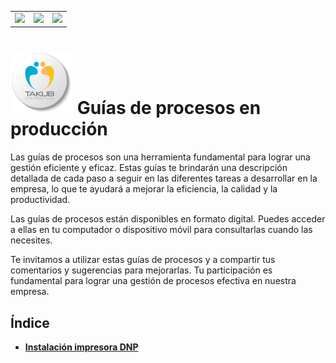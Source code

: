<style>
  td, th {
    border: none !important;
  }
</style>

<table class="images" width="100%"  style="border:0px solid white; width:100%;">
    <tr style="border: 0px;">
        <td width="33%" style="border:0px; width:33.33%">
            <img src="..." />
        </td>
        <td width="33%" style="border:0px; width:33.33%">
            <img src="..." />
        </td>
        <td width="33%" style="border:0px; width:33.33%">
            <img src="..." />
        </td>
    </tr>
</table>

<h1>
  <img width="100" src="./img/logo-takub.svg"> Guías de procesos en producción
</h1>

Las guías de procesos son una herramienta fundamental para lograr una gestión eficiente y eficaz. Estas guías te brindarán una descripción detallada de cada paso a seguir en las diferentes tareas a desarrollar en la empresa, lo que te ayudará a mejorar la eficiencia, la calidad y la productividad. 

Las guías de procesos están disponibles en formato digital. Puedes acceder a ellas en tu computador o dispositivo móvil para consultarlas cuando las necesites.

Te invitamos a utilizar estas guías de procesos y a compartir tus comentarios y sugerencias para mejorarlas. Tu participación es fundamental para lograr una gestión de procesos efectiva en nuestra empresa.

## Índice
- [**Instalación impresora DNP**](./intalacion-impresora-dnp.md)


<!-- ![Logo Takub][logoTakub]
[logoTakub]: ./img/logo-takub.svg -->